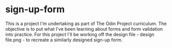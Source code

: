 # sign-up-form

This is a project I'm undertaking as part of The Odin Project curriculum. The objective is to put what I've been learning about forms and form validation into practice. For this project I'll be working off the design file - design file.png - to recreate a similarly designed sign-up form.
